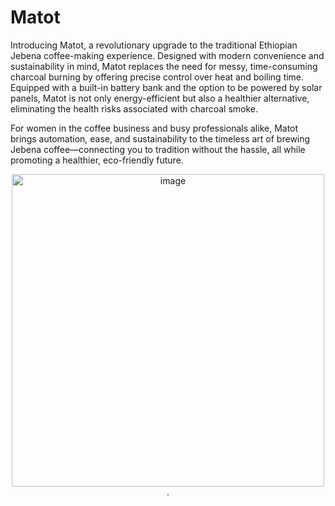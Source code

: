 # Matot
Introducing Matot, a revolutionary upgrade to the traditional Ethiopian Jebena coffee-making experience. Designed with modern convenience and sustainability in mind, Matot replaces the need for messy, time-consuming charcoal burning by offering precise control over heat and boiling time. Equipped with a built-in battery bank and the option to be powered by solar panels, Matot is not only energy-efficient but also a healthier alternative, eliminating the health risks associated with charcoal smoke.

For women in the coffee business and busy professionals alike, Matot brings automation, ease, and sustainability to the timeless art of brewing Jebena coffee—connecting you to tradition without the hassle, all while promoting a healthier, eco-friendly future.
<p align="center">
<img width="500" alt="image" src="https://github.com/user-attachments/assets/13d4fa8b-9958-4f6a-bbfe-e0587d4b1f29">
  .</p>
